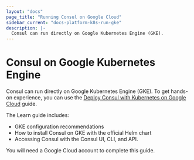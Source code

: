 ```yaml
---
layout: "docs"
page_title: "Running Consul on Google Cloud"
sidebar_current: "docs-platform-k8s-run-gke"
description: |-
  Consul can run directly on Google Kubernetes Engine (GKE).
---
```


# Consul on Google Kubernetes Engine

Consul can run directly on Google Kubernetes Engine (GKE). To get hands-on experience, you can use the [Deploy Consul with Kubernetes on Google Cloud](https://learn.hashicorp.com/consul/kubernetes/google-cloud-k8s?utm_source=consul.io&utm_medium=docs&utm_content=k8s&utm_term=gke) guide.

The Learn guide includes:

- GKE configuration recommendations
- How to install Consul on GKE with the official Helm chart
- Accessing Consul with the Consul UI, CLI, and API.

You will need a Google Cloud account to complete this guide.